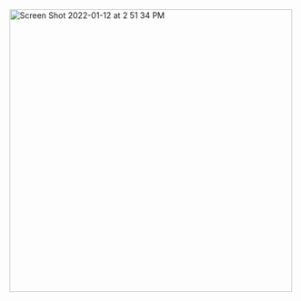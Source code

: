<img width="497" alt="Screen Shot 2022-01-12 at 2 51 34 PM" src="https://user-images.githubusercontent.com/97638566/149235765-9daf4e50-f046-4a8a-9c8b-cc7d38adebe7.png">
